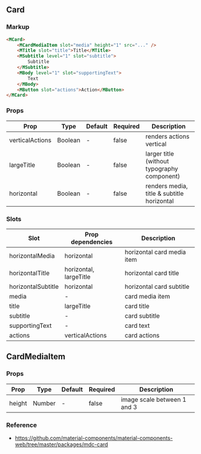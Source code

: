 ## Card

### Markup

```html
<MCard>
    <MCardMediaItem slot="media" height="1" src="..." />
    <MTitle slot="title">Title</MTitle>
    <MSubtitle level="1" slot="subtitle">
        Subtitle
    </MSubtitle>
    <MBody level="1" slot="supportingText">
        Text
    </MBody>
    <MButton slot="actions">Action</MButton>
</MCard>
```

### Props

| Prop | Type | Default | Required | Description |
|------|------|---------|----------|-------------|
| verticalActions | Boolean | - | false | renders actions vertical |
| largeTitle | Boolean | - | false | larger title (without typography component)|
| horizontal | Boolean | -| false | renders media, title & subtitle horizontal

### Slots

| Slot | Prop dependencies | Description |
|------|-------------------|-------------|
| horizontalMedia | horizontal | horizontal card media item |
| horizontalTitle | horizontal, largeTitle | horizontal card title |
| horizontalSubtitle | horizontal | horizontal card subtitle |
| media | - | card media item |
| title | largeTitle | card title |
| subtitle | - | card subtitle |
| supportingText | - | card text |
| actions | verticalActions | card actions

## CardMediaItem

### Props

| Prop | Type | Default | Required | Description |
|------|------|---------|----------|-------------|
| height | Number | - | false | image scale between 1 and 3


### Reference
- https://github.com/material-components/material-components-web/tree/master/packages/mdc-card
